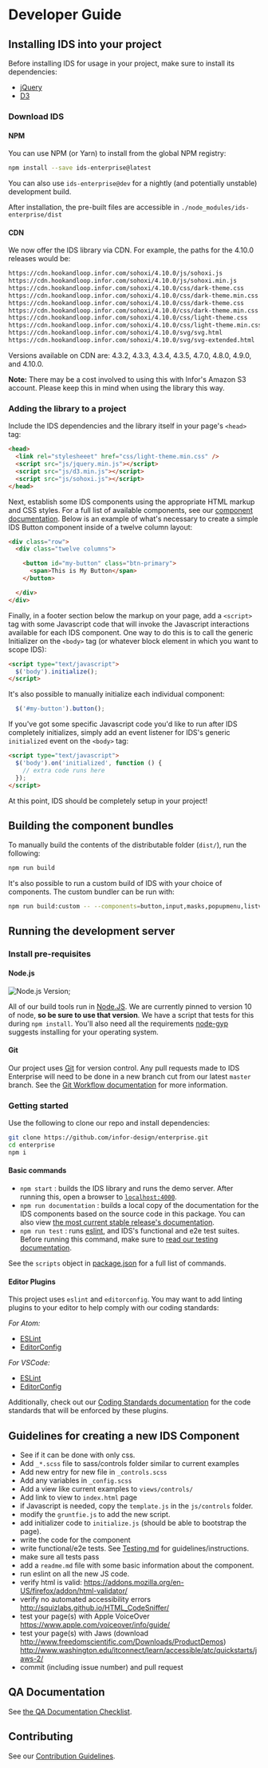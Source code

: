 # Developer Guide

## Installing IDS into your project

Before installing IDS for usage in your project, make sure to install its dependencies:

- [jQuery](https://jquery.com/)
- [D3](https://d3js.org/)

### Download IDS

#### NPM

You can use NPM (or Yarn) to install from the global NPM registry:

```sh
npm install --save ids-enterprise@latest
```

You can also use `ids-enterprise@dev` for a nightly (and potentially unstable) development build.

After installation, the pre-built files are accessible in `./node_modules/ids-enterprise/dist`

#### CDN

We now offer the IDS library via CDN. For example, the paths for the 4.10.0 releases would be:

```html
https://cdn.hookandloop.infor.com/sohoxi/4.10.0/js/sohoxi.js
https://cdn.hookandloop.infor.com/sohoxi/4.10.0/js/sohoxi.min.js
https://cdn.hookandloop.infor.com/sohoxi/4.10.0/css/dark-theme.css
https://cdn.hookandloop.infor.com/sohoxi/4.10.0/css/dark-theme.min.css
https://cdn.hookandloop.infor.com/sohoxi/4.10.0/css/dark-theme.css
https://cdn.hookandloop.infor.com/sohoxi/4.10.0/css/dark-theme.min.css
https://cdn.hookandloop.infor.com/sohoxi/4.10.0/css/light-theme.css
https://cdn.hookandloop.infor.com/sohoxi/4.10.0/css/light-theme.min.css
https://cdn.hookandloop.infor.com/sohoxi/4.10.0/svg/svg.html
https://cdn.hookandloop.infor.com/sohoxi/4.10.0/svg/svg-extended.html
```

Versions available on CDN are: 4.3.2, 4.3.3, 4.3.4, 4.3.5, 4.7.0, 4.8.0, 4.9.0, and 4.10.0.

**Note:** There may be a cost involved to using this with Infor's Amazon S3 account.  Please keep this in mind when using the library this way.

### Adding the library to a project

Include the IDS dependencies and the library itself in your page's `<head>` tag:

```html
<head>
  <link rel="stylesheeet" href="css/light-theme.min.css" />
  <script src="js/jquery.min.js"></script>
  <script src="js/d3.min.js"></script>
  <script src="js/sohoxi.js"></script>
</head>
```

Next, establish some IDS components using the appropriate HTML markup and CSS styles.  For a full list of available components, see our [component documentation](https://design.infor.com/code/ids-enterprise/latest).  Below is an example of what's necessary to create a simple IDS Button component inside of a twelve column layout:

```html
<div class="row">
  <div class="twelve columns">

    <button id="my-button" class="btn-primary">
      <span>This is My Button</span>
    </button>

  </div>
</div>
```

Finally, in a footer section below the markup on your page, add a `<script>` tag with some Javascript code that will invoke the Javascript interactions available for each IDS component.  One way to do this is to call the generic Initializer on the `<body>` tag (or whatever block element in which you want to scope IDS):

```html
<script type="text/javascript">
  $('body').initialize();
</script>
```

It's also possible to manually initialize each individual component:

```js
  $('#my-button').button();
```

If you've got some specific Javascript code you'd like to run after IDS completely initializes, simply add an event listener for IDS's generic `initialized` event on the `<body>` tag:

```html
<script type="text/javascript">
  $('body').on('initialized', function () {
    // extra code runs here
  });
</script>
```

At this point, IDS should be completely setup in your project!

## Building the component bundles

To manually build the contents of the distributable folder (`dist/`), run the following:

```sh
npm run build
```

It's also possible to run a custom build of IDS with your choice of components.  The custom bundler can be run with:

```sh
npm run build:custom -- --components=button,input,masks,popupmenu,listview
```

## Running the development server

### Install pre-requisites

#### Node.js

![Node.js Version](https://img.shields.io/badge/node-%3E%3D%2010.9.0-green.svg);  

All of our build tools run in [Node.JS](https://nodejs.org/en/). We are currently pinned to version 10 of node, **so be sure to use that version**. We have a script that tests for this during `npm install`. You'll also need all the requirements [node-gyp](https://github.com/nodejs/node-gyp#installation) suggests installing for your operating system.

#### Git

Our project uses [Git](https://git-scm.com/) for version control.  Any pull requests made to IDS Enterprise will need to be done in a new branch cut from our latest `master` branch.  See the [Git Workflow documentation](./GIT-WORKFLOW.md) for more information.

### Getting started

Use the following to clone our repo and install dependencies:

```sh
git clone https://github.com/infor-design/enterprise.git
cd enterprise
npm i
```

#### Basic commands

- `npm start` : builds the IDS library and runs the demo server.  After running this, open a browser to [`localhost:4000`](http://localhost:4000).
- `npm run documentation` : builds a local copy of the documentation for the IDS components based on the source code in this package.  You can also view [the most current stable release's documentation](https://design.infor.com/code/ids-enterprise/latest).
- `npm run test` : runs [eslint](https://eslint.org/), and IDS's functional and e2e test suites.  Before running this command, make sure to [read our testing documentation](./TESTING.md).

See the `scripts` object in [package.json](../package.json) for a full list of commands.

#### Editor Plugins

This project uses `eslint` and `editorconfig`. You may want to add linting plugins to your editor to help comply with our coding standards:

_For Atom:_

- [ESLint](https://github.com/AtomLinter/linter-eslint)
- [EditorConfig](https://github.com/sindresorhus/atom-editorconfig#readme)

_For VSCode:_

- [ESLint](https://marketplace.visualstudio.com/items?itemName=dbaeumer.vscode-eslint)
- [EditorConfig](https://github.com/editorconfig/editorconfig-vscode)

Additionally, check out our [Coding Standards documentation](./CODING-STANDARDS.md) for the code standards that will be enforced by these plugins.

## Guidelines for creating a new IDS Component

- See if it can be done with only css.
- Add `_*.scss` file to sass/controls folder similar to current examples
- Add new entry for new file in `_controls.scss`
- Add any variables in `_config.scss`
- Add a view like current examples to `views/controls/`
- Add link to view to `index.html` page
- if Javascript is needed, copy the `template.js` in the `js/controls` folder.
- modify the `gruntfie.js` to add the new script.
- add initializer code to `initialize.js` (should be able to bootstrap the page).
- write the code for the component
- write functional/e2e tests. See [Testing.md](./TESTING.md) for guidelines/instructions.
- make sure all tests pass
- add a `readme.md` file with some basic information about the component.
- run eslint on all the new JS code.
- verify html is valid: <https://addons.mozilla.org/en-US/firefox/addon/html-validator/>
- verify no automated accessibility errors <http://squizlabs.github.io/HTML_CodeSniffer/>
- test your page(s) with Apple VoiceOver <https://www.apple.com/voiceover/info/guide/>
- test your page(s) with Jaws (download <http://www.freedomscientific.com/Downloads/ProductDemos>) <http://www.washington.edu/itconnect/learn/accessible/atc/quickstarts/jaws-2/>
- commit (including issue number) and pull request

## QA Documentation

See [the QA Documentation Checklist](./QA.md).

## Contributing

See our [Contribution Guidelines](./CONTRIBUTING.md).
